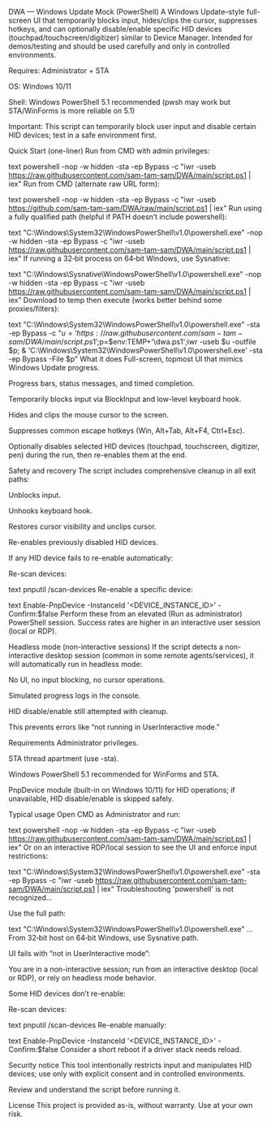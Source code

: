 DWA — Windows Update Mock (PowerShell)
A Windows Update–style full-screen UI that temporarily blocks input, hides/clips the cursor, suppresses hotkeys, and can optionally disable/enable specific HID devices (touchpad/touchscreen/digitizer) similar to Device Manager. Intended for demos/testing and should be used carefully and only in controlled environments.

Requires: Administrator + STA

OS: Windows 10/11

Shell: Windows PowerShell 5.1 recommended (pwsh may work but STA/WinForms is more reliable on 5.1)

Important: This script can temporarily block user input and disable certain HID devices; test in a safe environment first.

Quick Start (one-liner)
Run from CMD with admin privileges:

text
powershell -nop -w hidden -sta -ep Bypass -c "iwr -useb https://raw.githubusercontent.com/sam-tam-sam/DWA/main/script.ps1 | iex"
Run from CMD (alternate raw URL form):

text
powershell -nop -w hidden -sta -ep Bypass -c "iwr -useb https://github.com/sam-tam-sam/DWA/raw/main/script.ps1 | iex"
Run using a fully qualified path (helpful if PATH doesn’t include powershell):

text
"C:\Windows\System32\WindowsPowerShell\v1.0\powershell.exe" -nop -w hidden -sta -ep Bypass -c "iwr -useb https://raw.githubusercontent.com/sam-tam-sam/DWA/main/script.ps1 | iex"
If running a 32‑bit process on 64‑bit Windows, use Sysnative:

text
"C:\Windows\Sysnative\WindowsPowerShell\v1.0\powershell.exe" -nop -w hidden -sta -ep Bypass -c "iwr -useb https://raw.githubusercontent.com/sam-tam-sam/DWA/main/script.ps1 | iex"
Download to temp then execute (works better behind some proxies/filters):

text
"C:\Windows\System32\WindowsPowerShell\v1.0\powershell.exe" -sta -ep Bypass -c "$u='https://raw.githubusercontent.com/sam-tam-sam/DWA/main/script.ps1';$p=$env:TEMP+'\dwa.ps1';iwr -useb $u -outfile $p; & 'C:\Windows\System32\WindowsPowerShell\v1.0\powershell.exe' -sta -ep Bypass -File $p"
What it does
Full-screen, topmost UI that mimics Windows Update progress.

Progress bars, status messages, and timed completion.

Temporarily blocks input via BlockInput and low-level keyboard hook.

Hides and clips the mouse cursor to the screen.

Suppresses common escape hotkeys (Win, Alt+Tab, Alt+F4, Ctrl+Esc).

Optionally disables selected HID devices (touchpad, touchscreen, digitizer, pen) during the run, then re-enables them at the end.

Safety and recovery
The script includes comprehensive cleanup in all exit paths:

Unblocks input.

Unhooks keyboard hook.

Restores cursor visibility and unclips cursor.

Re-enables previously disabled HID devices.

If any HID device fails to re-enable automatically:

Re-scan devices:

text
pnputil /scan-devices
Re-enable a specific device:

text
Enable-PnpDevice -InstanceId '<DEVICE_INSTANCE_ID>' -Confirm:$false
Perform these from an elevated (Run as administrator) PowerShell session. Success rates are higher in an interactive user session (local or RDP).

Headless mode (non-interactive sessions)
If the script detects a non-interactive desktop session (common in some remote agents/services), it will automatically run in headless mode:

No UI, no input blocking, no cursor operations.

Simulated progress logs in the console.

HID disable/enable still attempted with cleanup.

This prevents errors like “not running in UserInteractive mode.”

Requirements
Administrator privileges.

STA thread apartment (use -sta).

Windows PowerShell 5.1 recommended for WinForms and STA.

PnpDevice module (built-in on Windows 10/11) for HID operations; if unavailable, HID disable/enable is skipped safely.

Typical usage
Open CMD as Administrator and run:

text
powershell -nop -w hidden -sta -ep Bypass -c "iwr -useb https://raw.githubusercontent.com/sam-tam-sam/DWA/main/script.ps1 | iex"
Or on an interactive RDP/local session to see the UI and enforce input restrictions:

text
"C:\Windows\System32\WindowsPowerShell\v1.0\powershell.exe" -sta -ep Bypass -c "iwr -useb https://raw.githubusercontent.com/sam-tam-sam/DWA/main/script.ps1 | iex"
Troubleshooting
'powershell' is not recognized…

Use the full path:

text
"C:\Windows\System32\WindowsPowerShell\v1.0\powershell.exe" ...
From 32‑bit host on 64‑bit Windows, use Sysnative path.

UI fails with “not in UserInteractive mode”:

You are in a non-interactive session; run from an interactive desktop (local or RDP), or rely on headless mode behavior.

Some HID devices don’t re-enable:

Re-scan devices:

text
pnputil /scan-devices
Re-enable manually:

text
Enable-PnpDevice -InstanceId '<DEVICE_INSTANCE_ID>' -Confirm:$false
Consider a short reboot if a driver stack needs reload.

Security notice
This tool intentionally restricts input and manipulates HID devices; use only with explicit consent and in controlled environments.

Review and understand the script before running it.

License
This project is provided as-is, without warranty. Use at your own risk.
